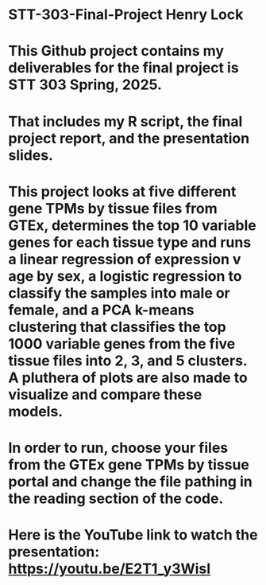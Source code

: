 # STT-303-Final-Project Henry Lock
# This Github project contains my deliverables for the final project is STT 303 Spring, 2025.
# That includes my R script, the final project report, and the presentation slides.

# This project looks at five different gene TPMs by tissue files from GTEx, determines the top 10 variable genes for each tissue type and runs a linear regression of expression v age by sex, a logistic regression to classify the samples into male or female, and a PCA k-means clustering that classifies the top 1000 variable genes from the five tissue files into 2, 3, and 5 clusters. A pluthera of plots are also made to visualize and compare these models.

# In order to run, choose your files from the GTEx gene TPMs by tissue portal and change the file pathing in the reading section of the code.

# Here is the YouTube link to watch the presentation: https://youtu.be/E2T1_y3WisI
